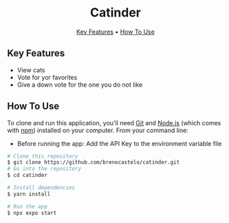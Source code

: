 <h1 align="center">
  Catinder
  
</h1>

<p align="center">
  <a href="#key-features">Key Features</a> •
  <a href="#how-to-use">How To Use</a>
</p>

## Key Features

- View cats
- Vote for yor favorites
- Give a down vote for the one you do not like

## How To Use

To clone and run this application, you'll need [Git](https://git-scm.com) and [Node.js](https://nodejs.org/en/download/) (which comes with [npm](http://npmjs.com)) installed on your computer. From your command line:

- Before running the app: Add the API Key to the environment variable file

```bash
# Clone this repository
$ git clone https://github.com/brenocastelo/catinder.git
# Go into the repository
$ cd catinder

# Install dependencies
$ yarn install

# Run the app
$ npx expo start
```
